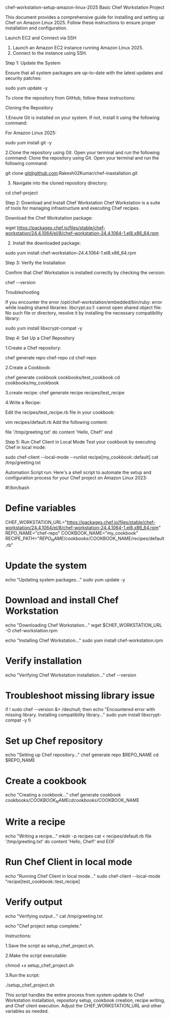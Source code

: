 chef-workstation-setup-amazon-linux-2025
Basic Chef Workstation Project

This document provides a comprehensive guide for installing and setting up Chef on Amazon Linux 2025. Follow these instructions to ensure proper installation and configuration.

Launch EC2 and Connect via SSH
1. Launch an Amazon EC2 instance running Amazon Linux 2025.
2. Connect to the instance using SSH.

Step 1: Update the System

Ensure that all system packages are up-to-date with the latest updates and security patches:

sudo yum update -y

To clone the repository from GitHub, follow these instructions:

Cloning the Repository

1.Ensure Git is installed on your system. If not, install it using the following command:

For Amazon Linux 2025:

sudo yum install git -y

2.Clone the repository using Git. Open your terminal and run the following command:
Clone the repository using Git. Open your terminal and run the following command:

git clone git@github.com:Rakesh02Kumar/chef-inastallation.git

3. Navigate into the cloned repository directory:

cd chef-project

Step 2: Download and Install Chef Workstation
Chef Workstation is a suite of tools for managing infrastructure and executing Chef recipes.

Download the Chef Workstation package:

wget https://packages.chef.io/files/stable/chef-workstation/24.4.1064/el/8/chef-workstation-24.4.1064-1.el8.x86_64.rpm

2. Install the downloaded package:

sudo yum install chef-workstation-24.4.1064-1.el8.x86_64.rpm

Step 3: Verify the Installation

Confirm that Chef Workstation is installed correctly by checking the version:

chef --version

Troubleshooting

If you encounter the error /opt/chef-workstation/embedded/bin/ruby: error while loading shared libraries: libcrypt.so.1: cannot open shared object file: No such file or directory, resolve it by installing the necessary compatibility library:

sudo yum install libxcrypt-compat -y

Step 4: Set Up a Chef Repository

1.Create a Chef repository:

chef generate repo chef-repo
cd chef-repo

2.Create a Cookbook:

chef generate cookbook cookbooks/test_cookbook
cd cookbooks/my_cookbook

3.create recipe:
chef generate recipe recipes/test_recipe

4.Write a Recipe:

Edit the recipes/test_recipe.rb file in your cookbook:

vim recipes/default.rb
Add the following content:

file '/tmp/greeting.txt' do
  content 'Hello, Chef!'
end

Step 5: Run Chef Client in Local Mode
Test your cookbook by executing Chef in local mode:

sudo chef-client --local-mode --runlist recipe[my_cookbook::default]
cat /tmp/greeting.txt

Automation Script run:
Here's a shell script to automate the setup and configuration process for your Chef project on Amazon Linux 2023:

#!/bin/bash

# Define variables
CHEF_WORKSTATION_URL="https://packages.chef.io/files/stable/chef-workstation/24.4.1064/el/8/chef-workstation-24.4.1064-1.el8.x86_64.rpm"
REPO_NAME="chef-repo"
COOKBOOK_NAME="my_cookbook"
RECIPE_PATH="$REPO_NAME/cookbooks/$COOKBOOK_NAME/recipes/default.rb"

# Update the system
echo "Updating system packages..."
sudo yum update -y

# Download and install Chef Workstation
echo "Downloading Chef Workstation..."
wget $CHEF_WORKSTATION_URL -O chef-workstation.rpm

echo "Installing Chef Workstation..."
sudo yum install chef-workstation.rpm

# Verify installation
echo "Verifying Chef Workstation installation..."
chef --version

# Troubleshoot missing library issue
if ! sudo chef --version &> /dev/null; then
    echo "Encountered error with missing library. Installing compatibility library..."
    sudo yum install libxcrypt-compat -y
fi

# Set up Chef repository
echo "Setting up Chef repository..."
chef generate repo $REPO_NAME
cd $REPO_NAME

# Create a cookbook
echo "Creating a cookbook..."
chef generate cookbook cookbooks/$COOKBOOK_NAME
cd cookbooks/$COOKBOOK_NAME

# Write a recipe
echo "Writing a recipe..."
mkdir -p recipes
cat <<EOF > recipes/default.rb
file '/tmp/greeting.txt' do
  content 'Hello, Chef!'
end
EOF

# Run Chef Client in local mode
echo "Running Chef Client in local mode..."
sudo chef-client --local-mode "recipe[test_cookbook::test_recipe]

# Verify output
echo "Verifying output..."
cat /tmp/greeting.txt

echo "Chef project setup complete."

Instructions:

1.Save the script as setup_chef_project.sh.

2.Make the script executable:

chmod +x setup_chef_project.sh

3.Run the script:

./setup_chef_project.sh

This script handles the entire process from system update to Chef Workstation installation, repository setup, cookbook creation, recipe writing, and Chef client execution. Adjust the CHEF_WORKSTATION_URL and other variables as needed.

